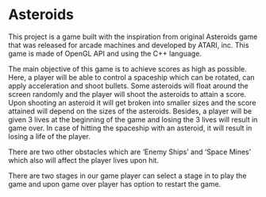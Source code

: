 # Asteroids

This project is a game built with the inspiration from original Asteroids game that was released for arcade machines and developed by ATARI, inc. This game is made of 
OpenGL API and using the C++ language.

The main objective of this game is to achieve scores as high as possible. Here, a player will be able to control a spaceship which can be rotated, can apply 
acceleration and shoot bullets. Some asteroids will float around the screen randomly and the player will shoot the asteroids to attain a score. Upon shooting an 
asteroid it will get broken into smaller sizes and the score attained will depend on the sizes of the asteroids. Besides, a player will be given 3 lives at the 
beginning of the game and losing the 3 lives will result in game over. In case of hitting the spaceship with an asteroid, it will result in losing a life of the player.

There are two other obstacles which are ‘Enemy Ships’ and ‘Space Mines’ which also will affect the player lives upon hit. 

There are two stages in our game player can select a stage in to play the game and upon game over player has option to restart the game.


